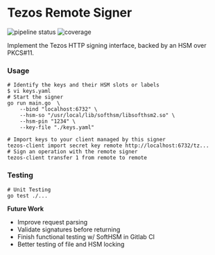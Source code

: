 Tezos Remote Signer
===================

![pipeline status](https://gitlab.com/polychain/tezos-remote-signer/badges/master/pipeline.svg) ![coverage](https://gitlab.com/polychain/tezos-remote-signer/badges/master/coverage.svg)

Implement the Tezos HTTP signing interface, backed by an HSM over PKCS#11.

### Usage

```shell 
# Identify the keys and their HSM slots or labels
$ vi keys.yaml
# Start the signer
go run main.go  \
    --bind "localhost:6732" \
    --hsm-so "/usr/local/lib/softhsm/libsofthsm2.so" \
    --hsm-pin "1234" \
    --key-file "./keys.yaml"

# Import keys to your client managed by this signer
tezos-client import secret key remote http://localhost:6732/tz...
# Sign an operation with the remote signer
tezos-client transfer 1 from remote to remote
```

### Testing

```shell
# Unit Testing
go test ./...
```

**Future Work**

* Improve request parsing
* Validate signatures before returning
* Finish functional testing w/ SoftHSM in Gitlab CI
* Better testing of file and HSM locking
